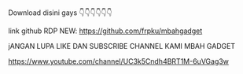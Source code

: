 Download disini gays
👇👇👇👇👇👇

link github RDP NEW: https://github.com/frpku/mbahgadget

jANGAN LUPA LIKE DAN SUBSCRIBE CHANNEL KAMI MBAH GADGET

https://www.youtube.com/channel/UC3k5Cndh4BRT1M-6uVGag3w
